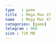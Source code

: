 ```yaml
---
type   : game
title  : Mega Man X7
name   : Mega Man X7
categories: [game]
telegram : 968
size : 720 MB
---
```



